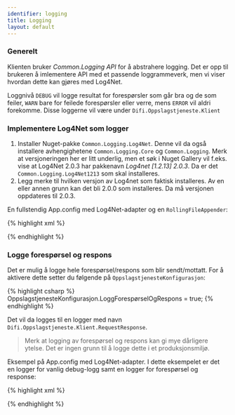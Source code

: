 ```yaml
---
identifier: logging
title: Logging
layout: default
---
```


### Generelt
Klienten bruker _Common.Logging API_ for å abstrahere logging. Det er opp til brukeren å imlementere API med et passende loggrammeverk, men vi viser hvordan dette kan gjøres med Log4Net.

Loggnivå `DEBUG` vil logge resultat for forespørsler som går bra og de som feiler, `WARN` bare for feilede forespørsler eller verre, mens `ERROR` vil aldri forekomme. Disse loggerne vil være under `Difi.Oppslagstjeneste.Klient`

### Implementere Log4Net som logger

1. Installer Nuget-pakke `Common.Logging.Log4Net`. Denne vil da også installere avhengighetene `Common.Logging.Core` og `Common.Logging`. Merk at versjoneringen her er litt underlig, men et søk i Nuget Gallery vil f.eks. vise at Log4Net 2.0.3 har pakkenavn _Log4net [1.2.13] 2.0.3_. Da er det `Common.Logging.Log4Net1213` som skal installeres. 
2. Legg merke til hvilken versjon av Log4net som faktisk installeres. Av en eller annen grunn kan det bli 2.0.0 som installeres. Da må versjonen oppdateres til 2.0.3.

En fullstendig App.config med Log4Net-adapter og en `RollingFileAppender`:

{% highlight xml %}
<?xml version="1.0" encoding="utf-8" ?>
<configuration>
  <configSections>
    <sectionGroup name="common">
      <section name="logging" type="Common.Logging.ConfigurationSectionHandler, Common.Logging" />
    </sectionGroup>
    <section name="log4net" type="log4net.Config.Log4NetConfigurationSectionHandler, log4net" />
  </configSections>
  <startup>
    <supportedRuntime version="v4.0" sku=".NETFramework,Version=v4.5" />
  </startup>
  <common>
    <logging>
      <factoryAdapter type="Common.Logging.Log4Net.Log4NetLoggerFactoryAdapter, Common.Logging.Log4net1213">
        <arg key="configType" value="INLINE" />
      </factoryAdapter>
    </logging>
  </common>
  <log4net>
    <logger name="Difi.Oppslagstjeneste.Klient">
      <appender-ref ref="DebugRollingFileAppender" />
      <level value="DEBUG" />
    </logger>
    <appender name="DebugRollingFileAppender" type="log4net.Appender.RollingFileAppender">
      <lockingModel type="log4net.Appender.FileAppender+MinimalLock" />
      <file value="${AppData}\Difi\Log\" />
      <appendToFile value="true" />
      <rollingStyle value="Date" />
      <staticLogFileName value="false" />
      <rollingStyle value="Composite" />
      <param name="maxSizeRollBackups" value="10" />
      <datePattern value="yyyy.MM.dd' Difi.Oppslagstjeneste-klient-dotnet.log'" />
      <maximumFileSize value="100MB" />
      <layout type="log4net.Layout.PatternLayout">
        <conversionPattern value="%date [%thread] %-5lev - %message%newline" />
      </layout>
    </appender>
  </log4net>
</configuration>
{% endhighlight %}


### Logge forespørsel og respons

Det er mulig å logge hele forespørsel/respons som blir sendt/mottatt. For å aktivere dette setter du følgende på `OppslagstjenesteKonfigurasjon`:

{% highlight csharp %}
OppslagstjenesteKonfigurasjon.LoggForespørselOgRespons = true;
{% endhighlight %}

Det vil da logges til en logger med navn `Difi.Oppslagstjeneste.Klient.RequestResponse`.

> Merk at logging av forespørsel og respons kan gi mye dårligere ytelse. Det er ingen grunn til å logge dette i et produksjonsmiljø.

Eksempel på App.config med Log4Net-adapter. I dette eksempelet er det en logger for vanlig debug-logg samt en logger for forespørsel og response:

{% highlight xml %}
<?xml version="1.0" encoding="utf-8" ?>
<configuration>
  <configSections>
    <sectionGroup name="common">
      <section name="logging" type="Common.Logging.ConfigurationSectionHandler, Common.Logging" />
    </sectionGroup>
    <section name="log4net" type="log4net.Config.Log4NetConfigurationSectionHandler, log4net" />
  </configSections>
  <common>
    <logging>
      <factoryAdapter type="Common.Logging.Log4Net.Log4NetLoggerFactoryAdapter, Common.Logging.Log4net1213">
        <arg key="configType" value="INLINE" />
      </factoryAdapter>
    </logging>
  </common>
  <log4net>
    <logger name="Difi.Oppslagstjeneste.Klient">
      <appender-ref ref="RollingFileAppender" />
      <level value="DEBUG" />
    </logger>
    <logger additivity="false" name="Difi.Oppslagstjeneste.Klient.RequestResponse">
      <appender-ref ref="RequestRollingAppender" />
      <level value="DEBUG" />
    </logger>
    <appender name="RollingFileAppender" type="log4net.Appender.RollingFileAppender">
      <lockingModel type="log4net.Appender.FileAppender+MinimalLock" />  
      <file value="${AppData}\Difi\Log\" />
      <appendToFile value="true" />
      <staticLogFileName value="false" />
      <datePattern value="yyyy.MM.dd' Difi.Oppslagstjeneste-klient-dotnet.log'" />
      <layout type="log4net.Layout.PatternLayout">
        <conversionPattern value="%date [%thread] %-5lev - %message%newline" />
      </layout>
    </appender>
    <appender name="RequestRollingAppender" type="log4net.Appender.RollingFileAppender">
      <lockingModel type="log4net.Appender.FileAppender+MinimalLock" />
      <file value="${AppData}\Difi\RequestLog\" />
      <appendToFile value="true" />
      <staticLogFileName value="false" />
      <datePattern value="yyyy.MM.dd' Difi.Oppslagstjeneste-klient-dotnet.log'" />
      <layout type="log4net.Layout.PatternLayout">
        <conversionPattern value="%date [%thread] %-5lev - %message%newline" />
      </layout>
    </appender>
  </log4net>
</configuration>
{% endhighlight %}
